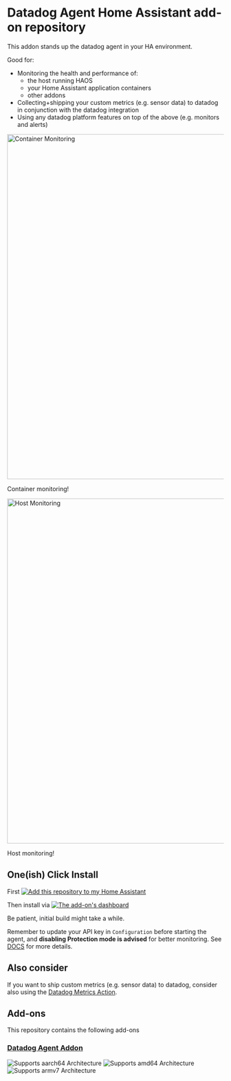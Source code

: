 # Datadog Agent Home Assistant add-on repository

This addon stands up the datadog agent in your HA environment.

Good for:

* Monitoring the health and performance of:
  * the host running HAOS
  * your Home Assistant application containers
  * other addons
* Collecting+shipping your custom metrics (e.g. sensor data) to datadog in conjunction with the datadog integration 
* Using any datadog platform features on top of the above (e.g. monitors and alerts)

<img width="800" alt="Container Monitoring" src="https://github.com/user-attachments/assets/d80330f6-d01f-4a67-8366-4519afc9e1e6" />

Container monitoring!

<img width="800" alt="Host Monitoring" src="https://github.com/user-attachments/assets/170f06c7-7bcb-47cf-a675-3d1b52d6f534" />

Host monitoring!

## One(ish) Click Install

First [![Add this repository to my Home Assistant](https://my.home-assistant.io/badges/supervisor_add_addon_repository.svg)](https://my.home-assistant.io/redirect/supervisor_add_addon_repository/?repository_url=https%3A%2F%2Fgithub.com%2Frapdev-io%2Faddon-datadog-agent)

Then install via [![The add-on's dashboard](https://my.home-assistant.io/badges/supervisor_add_addon_repository.svg)](https://my.home-assistant.io/redirect/supervisor_addon/?addon=21da6e1e_datadog-agent)

Be patient, initial build might take a while.

Remember to update your API key in `Configuration` before starting the agent, and **disabling Protection mode is advised** for better monitoring. See [DOCS](./datadog-agent/DOCS.md) for more details.

## Also consider

If you want to ship custom metrics (e.g. sensor data) to datadog, consider also using the [Datadog Metrics Action](https://github.com/rapdev-io/ha-datadog-metrics).

## Add-ons

This repository contains the following add-ons

### [Datadog Agent Addon](./datadog-agent)

![Supports aarch64 Architecture][aarch64-shield]
![Supports amd64 Architecture][amd64-shield]
![Supports armv7 Architecture][armv7-shield]


[aarch64-shield]: https://img.shields.io/badge/aarch64-yes-green.svg
[amd64-shield]: https://img.shields.io/badge/amd64-yes-green.svg
[armv7-shield]: https://img.shields.io/badge/armv7-yes-green.svg
